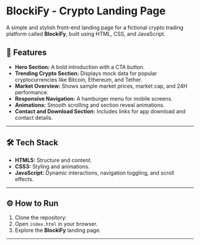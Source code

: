 # BlockiFy - Crypto Landing Page  
A simple and stylish front-end landing page for a fictional crypto trading platform called **BlockiFy**, built using HTML, CSS, and JavaScript.  

## 🚀 Features
- **Hero Section:** A bold introduction with a CTA button.  
- **Trending Crypto Section:** Displays mock data for popular cryptocurrencies like Bitcoin, Ethereum, and Tether.  
- **Market Overview:** Shows sample market prices, market cap, and 24H performance.  
- **Responsive Navigation:** A hamburger menu for mobile screens.  
- **Animations:** Smooth scrolling and section reveal animations.  
- **Contact and Download Section:** Includes links for app download and contact details.  

---

## 🛠️ Tech Stack
- **HTML5:** Structure and content.  
- **CSS3:** Styling and animations.  
- **JavaScript:** Dynamic interactions, navigation toggling, and scroll effects.  

---

## ⚙️ How to Run
1. Clone the repository:  
2. Open `index.html` in your browser.  
3. Explore the **BlockiFy** landing page.  

---
